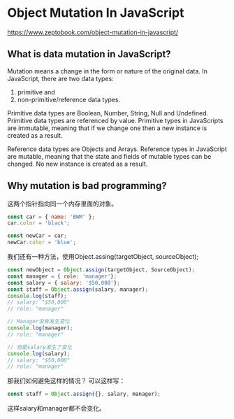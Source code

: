 # Object Mutation In JavaScript

https://www.zeptobook.com/object-mutation-in-javascript/

## What is data mutation in JavaScript?
Mutation means a change in the form or nature of the original data. In JavaScript, there are two data types: 
1) primitive and 
2) non-primitive/reference data types.

Primitive data types are Boolean, Number, String, Null and Undefined. Primitive data types are referenced by value. Primitive types in JavaScripts are immutable, meaning that if we change one then a new instance is created as a result.

Reference data types are Objects and Arrays. Reference types in JavaScript are  mutable, meaning that the state and fields of mutable types can be changed. No new instance is created as a result.

## Why mutation is bad programming?
这两个指针指向同一个内存里面的对象。
```javascript
const car = { name: 'BWM' };
car.color = 'black';

const newCar = car;
newCar.color = 'blue';
```

我们还有一种方法，使用Object.assing(targetObject, sourceObject);

```javascript
const newObject = Object.assign(targetObject, SourceObject);
const manager = { role: 'manager'};
const salary = { salary: '$50,000'};
const staff = Object.assign(salary, manager);
console.log(staff);
// salary: "$50,000"
// role: "manager"

// Manager没有发生变化
console.log(manager);
// role: "manager"

// 但是salary发生了变化
console.log(salary);
// salary: "$50,000"
// role: "manager"
```

那我们如何避免这样的情况？
可以这样写：
```javascript
const staff = Object.assign({}, salary, manager);
```
这样salary和manager都不会变化。

